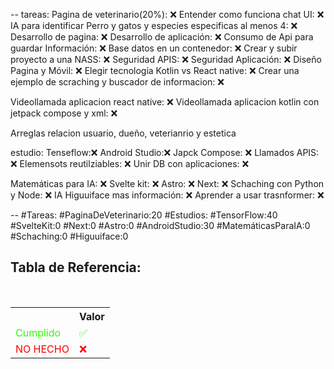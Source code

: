 --
tareas:
Pagina de veterinario(20%): ❌
Entender como funciona chat UI: ❌
IA para identificar Perro y gatos y especies especificas al menos 4: ❌
Desarrollo de pagina: ❌
Desarrollo de aplicación: ❌
Consumo de Api para guardar Información: ❌
Base datos en un contenedor: ❌
Crear y subir proyecto a una NASS: ❌
Seguridad APIS: ❌
Seguridad Aplicación: ❌
Diseño Pagina y Móvil: ❌
Elegir tecnología Kotlin vs React native: ❌
Crear una ejemplo de scraching y buscador de informacion: ❌

Videollamada aplicacion react native: ❌
Videollamada aplicacion kotlin con jetpack compose y xml: ❌

Arreglas relacion usuario, dueño, veterianrio y estetica

estudio:
Tenseflow:❌
Android Studio:❌
Japck Compose: ❌
Llamados APIS: ❌
Elemensots reutilziables: ❌
Unir DB con aplicaciones: ❌

Matemáticas para IA: ❌
Svelte kit: ❌
Astro: ❌
Next: ❌
Schaching con Python y Node: ❌
IA Higuuiface mas información: ❌
Aprender a usar trasnformer: ❌

--
\#Tareas:
\#PaginaDeVeterinario:20
\#Estudios:
\#TensorFlow:40
\#SvelteKit:0
\#Next:0
\#Astro:0
\#AndroidStudio:30
\#MatemáticasParaIA:0
\#Schaching:0
\#Higuuiface:0

<div  class="bc-diario">
<h2> Tabla de Referencia:</h2>
<table class="table-diario">
  <tr class="tr-diario">
    <th class="th-diario"></th>
    <th class="th-diario">Valor</th>
  </tr>
  <tr class="tr-diario">
    <td class="td-diario" style="color:2bff00">Cumplido</td>
    <td class="td-diario" style="color:2bff00">✅</td>
  </tr>
  <tr class="tr-diario">
    <td class="td-diario" style="color:red">NO HECHO</td>
    <td class="td-diario" style="color:red">❌</td>
  </tr>
</table>
